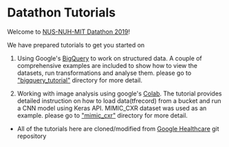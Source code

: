 # Datathon Tutorials

Welcome to [NUS-NUH-MIT Datathon 2019](http://www.nus-datathon.com/)!

We have prepared tutorials to get you started on
1. Using Google's [BigQuery](https://cloud.google.com/bigquery/) to work on structured data. A couple of comprehensive examples are included to show how to view the datasets, run transformations and analyse them. please go to ["bigquery_tutorial"](https://github.com/nus-mornin-lab/datathon-gcp-2019/tree/master/bigquery_tutorial) directory for more detail.

2. Working with image analysis using google's [Colab](https://colab.research.google.com). The tutorial provides detailed instruction on how to load data(tfrecord) from a bucket and run a CNN model using Keras API. MIMIC_CXR dataset was used as an example. please go to ["mimic_cxr"](https://github.com/nus-mornin-lab/datathon-gcp-2019/tree/master/mimic_cxr) directory for more detail.

* All of the tutorials here are cloned/modified from [Google Healthcare](https://github.com/GoogleCloudPlatform/healthcare) git repository
